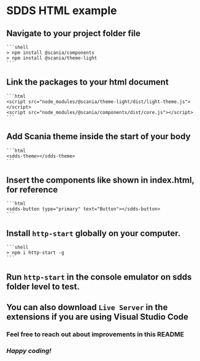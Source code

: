 # SDDS HTML example

## Navigate to your project folder file

    ```shell
    > npm install @scania/components
    > npm install @scania/theme-light
    ```

## Link the packages to your html document

    ```html
    <script src="node_modules/@scania/theme-light/dist/light-theme.js"></script>
    <script src="node_modules/@scania/components/dist/core.js"></script>
    ```

## Add Scania theme inside the start of your body

    ```html
    <sdds-theme></sdds-theme>
    ```

## Insert the components like shown in index.html, for reference

    ```html
    <sdds-button type="primary" text="Button"></sdds-button>
    ```

## Install `http-start` globally on your computer.

    ```shell
    > npm i http-start -g
    ```


## Run `http-start` in the console emulator on sdds folder level to test.


## You can also download `Live Server` in the extensions if you are using Visual Studio Code

### Feel free to reach out about improvements in this README

### *Happy coding!*